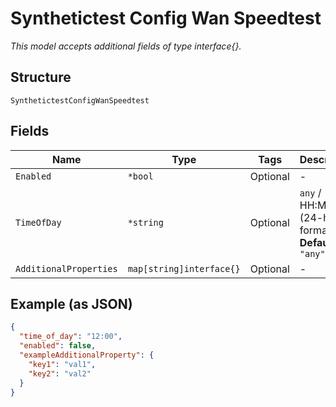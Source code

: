 
# Synthetictest Config Wan Speedtest

*This model accepts additional fields of type interface{}.*

## Structure

`SynthetictestConfigWanSpeedtest`

## Fields

| Name | Type | Tags | Description |
|  --- | --- | --- | --- |
| `Enabled` | `*bool` | Optional | - |
| `TimeOfDay` | `*string` | Optional | `any` / HH:MM (24-hour format)<br>**Default**: `"any"` |
| `AdditionalProperties` | `map[string]interface{}` | Optional | - |

## Example (as JSON)

```json
{
  "time_of_day": "12:00",
  "enabled": false,
  "exampleAdditionalProperty": {
    "key1": "val1",
    "key2": "val2"
  }
}
```

